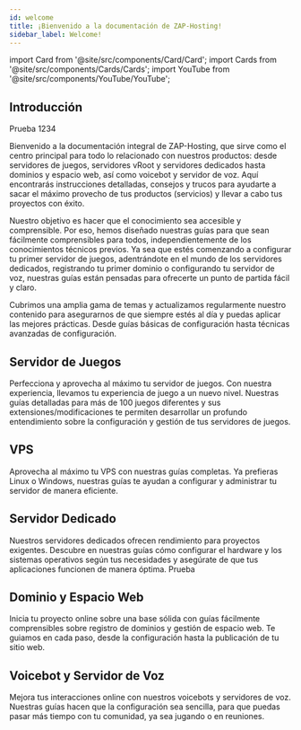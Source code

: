 ```yaml
---
id: welcome
title: ¡Bienvenido a la documentación de ZAP-Hosting!
sidebar_label: Welcome!
---
```


import Card from '@site/src/components/Card/Card';
import Cards from '@site/src/components/Cards/Cards';
import YouTube from '@site/src/components/YouTube/YouTube';

## Introducción

Prueba 1234

Bienvenido a la documentación integral de ZAP-Hosting, que sirve como el centro principal para todo lo relacionado con nuestros productos: desde servidores de juegos, servidores vRoot y servidores dedicados hasta dominios y espacio web, así como voicebot y servidor de voz. Aquí encontrarás instrucciones detalladas, consejos y trucos para ayudarte a sacar el máximo provecho de tus productos (servicios) y llevar a cabo tus proyectos con éxito.

Nuestro objetivo es hacer que el conocimiento sea accesible y comprensible. Por eso, hemos diseñado nuestras guías para que sean fácilmente comprensibles para todos, independientemente de los conocimientos técnicos previos. Ya sea que estés comenzando a configurar tu primer servidor de juegos, adentrándote en el mundo de los servidores dedicados, registrando tu primer dominio o configurando tu servidor de voz, nuestras guías están pensadas para ofrecerte un punto de partida fácil y claro.

Cubrimos una amplia gama de temas y actualizamos regularmente nuestro contenido para asegurarnos de que siempre estés al día y puedas aplicar las mejores prácticas. Desde guías básicas de configuración hasta técnicas avanzadas de configuración.

<YouTube videoId="-2wJ6ZJ6ZVk" imageSrc="https://screensaver01.zap-hosting.com/index.php/s/kGb9tgzzoNZPZjW/preview" title="¡Bienvenido a ZAP-Docs!" description="¿Sientes que entiendes mejor cuando ves las cosas en acción? ¡Te tenemos cubierto! Sumérgete en nuestro video que te lo explica todo. ¡Ya sea que tengas prisa o simplemente prefieras absorber la información de la manera más entretenida posible!"/>

## Servidor de Juegos

Perfecciona y aprovecha al máximo tu servidor de juegos. Con nuestra experiencia, llevamos tu experiencia de juego a un nuevo nivel. Nuestras guías detalladas para más de 100 juegos diferentes y sus extensiones/modificaciones te permiten desarrollar un profundo entendimiento sobre la configuración y gestión de tus servidores de juegos.

<Cards>
    <Card title="FiveM" description="Placeholder" link="https://zap-hosting.com/guides/docs/fivem-dashboard" image="https://screensaver01.zap-hosting.com/index.php/s/fA3eHHpGLYo74ra/preview"/>
    <Card title="Minecraft" description="Placeholder" link="https://zap-hosting.com/guides/docs/minecraft-firststeps-dashboard" image="https://screensaver01.zap-hosting.com/index.php/s/e6BtaFzTZ7czqXy/preview"/>
    <Card title="SCP: Secret Laboratory" description="Placeholder" link="https://zap-hosting.com/guides/docs/scp-firststeps-dashboard" image="https://screensaver01.zap-hosting.com/index.php/s/b5qWPyQeoB5wN8s/preview"/>
    <Card title="Satisfactory" description="Placeholder" link="https://zap-hosting.com/guides/docs/satisfactory-firststeps-dashboard" image="https://screensaver01.zap-hosting.com/index.php/s/sB4kXbCDcrq77Ki/preview"/>
    <Card title="Palworld" description="Placeholder" link="https://zap-hosting.com/guides/docs/palworld-firststeps-dashboard" image="https://screensaver01.zap-hosting.com/index.php/s/RgdKJoRRNBPcT5r/preview"/>
    <Card title="Valheim" description="Placeholder" link="https://zap-hosting.com/guides/docs/valheim-firststeps-dashboard"  image="https://screensaver01.zap-hosting.com/index.php/s/LSiFMXMmyKgo4LG/preview"/>
    <Card title="ARK" description="Placeholder" link="https://zap-hosting.com/guides/docs/ark-firststeps-dashboard" image="https://screensaver01.zap-hosting.com/index.php/s/qnWELD8ik9srBDG/preview"/>
    <Card title="Enshrouded" description="Placeholder" link="https://zap-hosting.com/guides/docs/enshrouded-firststeps-dashboard" image="https://screensaver01.zap-hosting.com/index.php/s/65zgmLrBtcPTt7k/preview"/>
    <Card title="7 Days to Die" description="Placeholder" link="https://zap-hosting.com/guides/docs/7d2d-firststeps-dashboard" image="https://screensaver01.zap-hosting.com/index.php/s/dXbYWLtmqHnAz8n/preview"/>
    <Card title="Abiotic Factor" description="Placeholder" link="https://zap-hosting.com/guides/docs/abioticfactor-firststeps-dashboard" image="https://screensaver01.zap-hosting.com/index.php/s/ktTGqHAKnPH6rya/preview"/>
    <Card title="Afterinfection" description="Placeholder" link="https://zap-hosting.com/guides/docs/afterinfection-firststeps-dashboard" image="https://screensaver01.zap-hosting.com/index.php/s/raYfbyTqZmGKndB/preview"/>
    <Card title="American Truck Simulator" description="Placeholder" link="https://zap-hosting.com/guides/docs/ats-firststeps-dashboard" image="https://screensaver01.zap-hosting.com/index.php/s/MEJfqyT5YwYpjpW/preview"/>
    <Card title="Among Us" description="Placeholder" link="https://zap-hosting.com/guides/docs/amongus-firststeps-dashboard" image="https://screensaver01.zap-hosting.com/index.php/s/56aajb26cS6Lda3/preview"/>
    <Card title="Animalia Survival" description="Placeholder" link="https://zap-hosting.com/guides/docs/animalia-survival-firststeps-dashboard" image="https://screensaver01.zap-hosting.com/index.php/s/6wR8Rg2KqebiMJ7/preview"/>
    <Card title="Argo" description="Placeholder" link="https://zap-hosting.com/guides/docs/argo-firststeps-dashboard" image="https://screensaver01.zap-hosting.com/index.php/s/JkbtnYSAn4kBPfn/preview"/>
    <Card title="Arma 3" description="Placeholder" link="https://zap-hosting.com/guides/docs/arma3-firststeps-dashboard" image="https://screensaver01.zap-hosting.com/index.php/s/J3X8RGWSZ5MgFNq/preview"/>
    <Card title="Assetto Corsa" description="Placeholder" link="https://zap-hosting.com/guides/docs/assettocorsa-firststeps-dashboard" image="https://screensaver01.zap-hosting.com/index.php/s/z8SQ7C2fkcJmWYj/preview"/>
    <Card title="Assetto Corsa (Comp.)" description="Placeholder" link="https://zap-hosting.com/guides/docs/assetto-competizione-firststeps-dashboard" image="https://screensaver01.zap-hosting.com/index.php/s/oLbXej9nzXPc6Kr/preview"/>
    <Card title="ASTRONEER" description="Placeholder" link="https://zap-hosting.com/guides/docs/astroneer-firststeps-dashboard" image="https://screensaver01.zap-hosting.com/index.php/s/nfHojM8KdkzpJK8/preview"/>
    <Card title="Avorion" description="Placeholder" link="https://zap-hosting.com/guides/docs/avorion-firststeps-dashboard" image="https://screensaver01.zap-hosting.com/index.php/s/FGtbBbgYsjygaHQ/preview"/>
    <Card title="Barotrauma" description="Placeholder" link="https://zap-hosting.com/guides/docs/barotrauma-firststeps-dashboard" image="https://screensaver01.zap-hosting.com/index.php/s/CRf8AAmcXwAReHT/preview"/>
    <Card title="Battalion 1944" description="Placeholder" link="https://zap-hosting.com/guides/docs/battalion1944-firststeps-dashboard" image="https://screensaver01.zap-hosting.com/index.php/s/pq2kR4fsD2cxD87/preview"/>
    <Card title="Battle Grounds III" description="Placeholder" link="https://zap-hosting.com/guides/docs/battlegrounds3-firststeps-dashboard" image="https://screensaver01.zap-hosting.com/index.php/s/smWF8JeE46gRbSA/preview"/>
    <Card title="BeamMP" description="Placeholder" link="https://zap-hosting.com/guides/docs/beammp-firststeps-dashboard" image="https://screensaver01.zap-hosting.com/index.php/s/wZFCeDR3TgXbkqf/preview"/>
    <Card title="Beasts of Bermuda" description="Placeholder" link="https://zap-hosting.com/guides/docs/bob-firststeps-dashboard" image="https://screensaver01.zap-hosting.com/index.php/s/3aX44NMb4NTos8z/preview"/>
    <Card title="Beyond the Wire" description="Placeholder" link="https://zap-hosting.com/guides/docs/beyondthewire-firststeps-dashboard" image="https://screensaver01.zap-hosting.com/index.php/s/K63ogqRMnojPDTt/preview"/>
    <Card title="Broke Protocol" description="Placeholder" link="https://zap-hosting.com/guides/docs/brokeprotocol-firststeps-dashboard" image="https://screensaver01.zap-hosting.com/index.php/s/fSCSBd7JZf67MSR/preview"/>
    <Card title="Citadel: Forged With Fire" description="Placeholder" link="https://zap-hosting.com/guides/docs/citadel-forgedwithfire-firststeps-dashboard" image="https://screensaver01.zap-hosting.com/index.php/s/MGLwiManRoB7PMr/preview"/>
    <Card title="Colony Survival" description="Placeholder" link="https://zap-hosting.com/guides/docs/colonysurvival-firststeps-dashboard" image="https://screensaver01.zap-hosting.com/index.php/s/RgDax9QgKRAw6Xe/preview"/>
    <Card title="Conan Exiles" description="Placeholder" link="https://zap-hosting.com/guides/docs/conan-firststeps-dashboard" image="https://screensaver01.zap-hosting.com/index.php/s/Kf4Agc6HXkEMJGM/preview"/>
    <Card title="Contagion" description="Placeholder" link="https://zap-hosting.com/guides/docs/contagion-firststeps-dashboard" image="https://screensaver01.zap-hosting.com/index.php/s/ayQabPpe4n7tnC4/preview"/>
    <Card title="Core Keeper" description="Placeholder" link="https://zap-hosting.com/guides/docs/corekeeper-firststeps-dashboard" image="https://screensaver01.zap-hosting.com/index.php/s/RsHHfMtbAdY4pJf/preview"/>
    <Card title="Craftopia" description="Placeholder" link="https://zap-hosting.com/guides/docs/craftopia-firststeps-dashboard" image="https://screensaver01.zap-hosting.com/index.php/s/tWM7QnzAJCrcKxN/preview"/>
    <Card title="Cryofall" description="Placeholder" link="https://zap-hosting.com/guides/docs/cryofall-firststeps-dashboard" image="https://screensaver01.zap-hosting.com/index.php/s/9ZRrbPymRdDiLgq/preview"/>
    <Card title="CS 1.6" description="Placeholder" link="https://zap-hosting.com/guides/docs/cs16-firststeps-dashboard" image="https://screensaver01.zap-hosting.com/index.php/s/q5enKNatKZMpXPf/preview"/>
    <Card title="CS:GO" description="Placeholder" link="https://zap-hosting.com/guides/docs/csgo-firststeps-dashboard" image="https://screensaver01.zap-hosting.com/index.php/s/RojGnj9TcpGSdzm/preview"/>
    <Card title="CS:S" description="Placeholder" link="https://zap-hosting.com/guides/docs/css-firststeps-dashboard" image="https://screensaver01.zap-hosting.com/index.php/s/PqQqSqgin9BjJtw/preview"/>
    <Card title="CS2" description="Placeholder" link="https://zap-hosting.com/guides/docs/cs2-firststeps-dashboard" image="https://screensaver01.zap-hosting.com/index.php/s/cSkWS3sQb22s5f8/preview"/>
    <Card title="Day of Infamy" description="Placeholder" link="https://zap-hosting.com/guides/docs/dayofinfamy-firststeps-dashboard" image="https://screensaver01.zap-hosting.com/index.php/s/Cq2qGELaF4zGTYZ/preview"/>
    <Card title="DayZ" description="Placeholder" link="https://zap-hosting.com/guides/docs/dayz-firststeps-dashboard" image="https://screensaver01.zap-hosting.com/index.php/s/pnsf69ApNAWxzEa/preview"/>
    <Card title="DDraceNetwork" description="Placeholder" link="https://zap-hosting.com/guides/docs/ddracenetwork-firststeps-dashboard" image="https://screensaver01.zap-hosting.com/index.php/s/8XAwJXENY6t6CZt/preview"/>
    <Card title="Deadlock" description="Placeholder" link="https://zap-hosting.com/guides/docs/deadlock-firststeps-dashboard" image="https://screensaver01.zap-hosting.com/index.php/s/SNkkaPC4mZoeWrJ/preview"/>
    <Card title="Don't Starve Together" description="Placeholder" link="https://zap-hosting.com/guides/docs/dst-firststeps-dashboard" image="https://screensaver01.zap-hosting.com/index.php/s/rtFRzgDkWPZodc4/preview"/>
    <Card title="ECO" description="Placeholder" link="https://zap-hosting.com/guides/docs/eco-firststeps-dashboard" image="https://screensaver01.zap-hosting.com/index.php/s/XiHGRrHtkqnsNF7/preview"/>
    <Card title="Empyrion" description="Placeholder" link="https://zap-hosting.com/guides/docs/empyrion-firststeps-dashboard" image="https://screensaver01.zap-hosting.com/index.php/s/xYyDybq5znjy3HR/preview"/>
    <Card title="Euro Truck Simulator" description="Placeholder" link="https://zap-hosting.com/guides/docs/ets2-firststeps-dashboard" image="https://screensaver01.zap-hosting.com/index.php/s/yZX6rF6emyBbrgq/preview"/>
    <Card title="Factorio" description="Placeholder" link="https://zap-hosting.com/guides/docs/factorio-firststeps-dashboard" image="https://screensaver01.zap-hosting.com/index.php/s/iZeioXS2ZPHrnjq/preview"/>
    <Card title="Foundry" description="Placeholder" link="https://zap-hosting.com/guides/docs/foundry-firststeps-dashboard" image="https://screensaver01.zap-hosting.com/index.php/s/wpiikozcXjmfTty/preview"/>
    <Card title="Garry's Mod" description="Placeholder" link="https://zap-hosting.com/guides/docs/gmod-firststeps-dashboard" image="https://screensaver01.zap-hosting.com/index.php/s/LddW8FyQ2ZKKTzN/preview"/>
    <Card title="Ground Branch" description="Placeholder" link="https://zap-hosting.com/guides/docs/groundbranch-firststeps-dashboard" image="https://screensaver01.zap-hosting.com/index.php/s/fbBGrqH3FEetMNF/preview"/>
    <Card title="Holdfast: Nations At War" description="Placeholder" link="https://zap-hosting.com/guides/docs/holdfast-firststeps-dashboard" image="https://screensaver01.zap-hosting.com/index.php/s/4AZSbxWmk2ciakj/preview"/>
    <Card title="HumanitZ" description="Placeholder" link="https://zap-hosting.com/guides/docs/humanitz-firststeps-dashboard" image="https://screensaver01.zap-hosting.com/index.php/s/bH9T8K5cnmLgFmc/preview"/>
    <Card title="Hurtworld" description="Placeholder" link="https://zap-hosting.com/guides/docs/hurtworld-firststeps-dashboard" image="https://screensaver01.zap-hosting.com/index.php/s/EJpzMG9gHL4fe5W/preview"/>
    <Card title="Icarus" description="Placeholder" link="https://zap-hosting.com/guides/docs/icarus-firststeps-dashboard" image="https://screensaver01.zap-hosting.com/index.php/s/oHoqCNDwe6rHR2e/preview"/>
    <Card title="Insurgency: Sandstorm" description="Placeholder" link="https://zap-hosting.com/guides/docs/insurgency-firststeps-dashboard" image="https://screensaver01.zap-hosting.com/index.php/s/JNcpLf8gXwaWJ6o/preview"/>
    <Card title="Iron Armada" description="Placeholder" link="https://zap-hosting.com/guides/docs/ironarmada-firststeps-dashboard" image="https://screensaver01.zap-hosting.com/index.php/s/NLcHdpFtAeNfAiJ/preview"/>
    <Card title="Journey of Life" description="Placeholder" link="https://zap-hosting.com/guides/docs/jol-firststeps-dashboard" image="https://screensaver01.zap-hosting.com/index.php/s/yPEKsRweNo8LGHE/preview"/>
    <Card title="Killing Floor 2" description="Placeholder" link="https://zap-hosting.com/guides/docs/killingfloor2-firststeps-dashboard" image="https://screensaver01.zap-hosting.com/index.php/s/7YBTzHa7gRN6rR3/preview"/>
    <Card title="Last Oasis" description="Placeholder" link="https://zap-hosting.com/guides/docs/lastoasis-firststeps-dashboard" image="https://screensaver01.zap-hosting.com/index.php/s/3CwdeqDaikA6Mp8/preview"/>
    <Card title="Leap" description="Placeholder" link="https://zap-hosting.com/guides/docs/leap-firststeps-dashboard" image="https://screensaver01.zap-hosting.com/index.php/s/cTtdoRNBrKp34eB/preview"/>
    <Card title="Left 4 Dead 2" description="Placeholder" link="https://zap-hosting.com/guides/docs/l4d2-firststeps-dashboard" image="https://screensaver01.zap-hosting.com/index.php/s/NSeDwKGWMY4fBEH/preview"/>
    <Card title="Longvinter" description="Placeholder" link="https://zap-hosting.com/guides/docs/longvinter-firststeps-dashboard" image="https://screensaver01.zap-hosting.com/index.php/s/o892xyNsa5KBNtX/preview"/>
    <Card title="Minetest" description="Placeholder" link="https://zap-hosting.com/guides/docs/minetest-firststeps-dashboard" image="https://screensaver01.zap-hosting.com/index.php/s/xbnwi7tFm3CXrBN/preview"/>
    <Card title="Miscreated" description="Placeholder" link="https://zap-hosting.com/guides/docs/miscreated-firststeps-dashboard" image="https://screensaver01.zap-hosting.com/index.php/s/o2Xp4RRxCimDcLK/preview"/>
    <Card title="Mount & Blade" description="Placeholder" link="https://zap-hosting.com/guides/docs/mountandblade-firststeps-dashboard" image="https://screensaver01.zap-hosting.com/index.php/s/ribgRCbANbMNjjk/preview"/>
    <Card title="Multi Theft Auto" description="Placeholder" link="https://zap-hosting.com/guides/docs/mta-firststeps-dashboard" image="https://screensaver01.zap-hosting.com/index.php/s/7q6FBimqjQX372p/preview"/>
    <Card title="Myth of Empires" description="Placeholder" link="https://zap-hosting.com/guides/docs/moe-firststeps-dashboard" image="https://screensaver01.zap-hosting.com/index.php/s/W8rBp8LESZidDLs/preview"/>
    <Card title="Necesse" description="Placeholder" link="https://zap-hosting.com/guides/docs/necesse-firststeps-dashboard" image="https://screensaver01.zap-hosting.com/index.php/s/boAjf6BMLd9bdyt/preview"/>
    <Card title="Never Split the Party" description="Placeholder" link="https://zap-hosting.com/guides/docs/nstp-firststeps-dashboard" image="https://screensaver01.zap-hosting.com/index.php/s/JHjNicnyy7yTLHp/preview"/>
    <Card title="Nienix" description="Placeholder" link="https://zap-hosting.com/guides/docs/nienix-firststeps-dashboard" image="https://screensaver01.zap-hosting.com/index.php/s/ZmCq6PE2BaAWBEx/preview"/>
    <Card title="No More Room In Hell" description="Placeholder" link="https://zap-hosting.com/guides/docs/nmrih-firststeps-dashboard" image="https://screensaver01.zap-hosting.com/index.php/s/KxxBirCs2kZdZoa/preview"/>
    <Card title="No One Survived" description="Placeholder" link="https://zap-hosting.com/guides/docs/noonesurvived-firststeps-dashboard" image="https://screensaver01.zap-hosting.com/index.php/s/cKHEqqeoxPXAns7/preview"/>
    <Card title="One Hour One Life" description="Placeholder" link="https://zap-hosting.com/guides/docs/ohol-firststeps-dashboard" image="https://screensaver01.zap-hosting.com/index.php/s/8Ej5tNtddNnq58b/preview"/>
    <Card title="Open.mp" description="Placeholder" link="https://zap-hosting.com/guides/docs/openmp-firststeps-dashboard" image="https://screensaver01.zap-hosting.com/index.php/s/KLqBtLcfSBHyEBm/preview"/>
    <Card title="OpenTTD" description="Placeholder" link="https://zap-hosting.com/guides/docs/openttd-firststeps-dashboard" image="https://screensaver01.zap-hosting.com/index.php/s/KYdiiENiacd8CtN/preview"/>
    <Card title="Operation: Harsh Doorstop" description="Placeholder" link="https://zap-hosting.com/guides/docs/ohd-firststeps-dashboard" image="https://screensaver01.zap-hosting.com/index.php/s/ysxYkJyCJjA9D3y/preview"/>
    <Card title="Outlaws of the Old West" description="Placeholder" link="https://zap-hosting.com/guides/docs/ootow-firststeps-dashboard" image="https://screensaver01.zap-hosting.com/index.php/s/nS3N2TpiabYMWB4/preview"/>
    <Card title="Path of Titans" description="Placeholder" link="https://zap-hosting.com/guides/docs/pathoftitans-firststeps-dashboard" image="https://screensaver01.zap-hosting.com/index.php/s/CHXHAncpNTQg46f/preview"/>
    <Card title="PixARK" description="Placeholder" link="https://zap-hosting.com/guides/docs/pixark-firststeps-dashboard" image="https://screensaver01.zap-hosting.com/index.php/s/QFoBF5Ttj7MLkYj/preview"/>
    <Card title="Portal Knights" description="Placeholder" link="https://zap-hosting.com/guides/docs/portalknights-firststeps-dashboard" image="https://screensaver01.zap-hosting.com/index.php/s/RgwDNq5YYcebjaD/preview"/>
    <Card title="Project Zomboid" description="Placeholder" link="https://zap-hosting.com/guides/docs/projectzomboid-firststeps-dashboard" image="https://screensaver01.zap-hosting.com/index.php/s/tYJB3JWdG9ewAmf/preview"/>
    <Card title="RedM" description="Placeholder" link="https://zap-hosting.com/guides/docs/redm-firststeps-dashboard" image="https://screensaver01.zap-hosting.com/index.php/s/xZqDaZo3BjtZZL8/preview"/>
    <Card title="Reign of Kings" description="Placeholder" link="https://zap-hosting.com/guides/docs/reignofkings-firststeps-dashboard" image="https://screensaver01.zap-hosting.com/index.php/s/7e2dTHedn7ttHHY/preview"/>
    <Card title="RimWorld Together" description="Placeholder" link="https://zap-hosting.com/guides/docs/rimworldtogether-firststeps-dashboard" image="https://screensaver01.zap-hosting.com/index.php/s/7PBDBpc2ysJPWdA/preview"/>
    <Card title="Rising Storm 2" description="Placeholder" link="https://zap-hosting.com/guides/docs/risingstorm2-firststeps-dashboard" image="https://screensaver01.zap-hosting.com/index.php/s/ABacBei4XPSPjbS/preview"/>
    <Card title="Risk of Rain 2" description="Placeholder" link="https://zap-hosting.com/guides/docs/riskofrain2-firststeps-dashboard" image="https://screensaver01.zap-hosting.com/index.php/s/gz7XYabDodpcNLG/preview"/>
    <Card title="Rust" description="Placeholder" link="https://zap-hosting.com/guides/docs/rust-firststeps-dashboard" image="https://screensaver01.zap-hosting.com/index.php/s/G82jnYsbexscj5W/preview"/>
    <Card title="Sanctuary Island" description="Placeholder" link="https://zap-hosting.com/guides/docs/sanctuaryisland-firststeps-dashboard" image="https://screensaver01.zap-hosting.com/index.php/s/Rnn2rJf5sqxyfCx/preview"/>
    <Card title="SCP: 5K" description="Placeholder" link="https://zap-hosting.com/guides/docs/scp5k-firststeps-dashboard" image="https://screensaver01.zap-hosting.com/index.php/s/QiePT6LNr5T2p9c/preview"/>
    <Card title="Soldat" description="Placeholder" link="https://zap-hosting.com/guides/docs/soldat-firststeps-dashboard" image="https://screensaver01.zap-hosting.com/index.php/s/bDXAmMb8rXC7HMw/preview"/>
    <Card title="Sons of the Forest" description="Placeholder" link="https://zap-hosting.com/guides/docs/sonsoftheforest-firststeps-dashboard" image="https://screensaver01.zap-hosting.com/index.php/s/KWWKMimk8k4Piyp/preview"/>
    <Card title="Soulmask" description="Placeholder" link="https://zap-hosting.com/guides/docs/soulmask-firststeps-dashboard" image="https://screensaver01.zap-hosting.com/index.php/s/NYaRT7cHqXXQF8d/preview"/>
    <Card title="Space Engineers" description="Placeholder" link="https://zap-hosting.com/guides/docs/spaceengineers-firststeps-dashboard" image="https://screensaver01.zap-hosting.com/index.php/s/wgp2Jofo2BTkcR9/preview"/>
    <Card title="Squad" description="Placeholder" link="https://zap-hosting.com/guides/docs/squad-firststeps-dashboard" image="https://screensaver01.zap-hosting.com/index.php/s/HfF9inX8qEp5Ext/preview"/>
    <Card title="Starbound" description="Placeholder" link="https://zap-hosting.com/guides/docs/starbound-firststeps-dashboard" image="https://screensaver01.zap-hosting.com/index.php/s/pdQ2L4XHAPNKtCf/preview"/>
    <Card title="Starmade" description="Placeholder" link="https://zap-hosting.com/guides/docs/starmade-firststeps-dashboard" image="https://screensaver01.zap-hosting.com/index.php/s/XQNqaTK8p2PnQrL/preview"/>
    <Card title="Staxel" description="Placeholder" link="https://zap-hosting.com/guides/docs/staxel-firststeps-dashboard" image="https://screensaver01.zap-hosting.com/index.php/s/s4DSjt7cK77JqnK/preview"/>
    <Card title="Stormworks" description="Placeholder" link="https://zap-hosting.com/guides/docs/stormworks-firststeps-dashboard" image="https://screensaver01.zap-hosting.com/index.php/s/wzDPFmpDJ8oZTtW/preview"/>
    <Card title="Subsistence" description="Placeholder" link="https://zap-hosting.com/guides/docs/subsistence-firststeps-dashboard" image="https://screensaver01.zap-hosting.com/index.php/s/8bBg6KPsxnorwjz/preview"/>
    <Card title="Sunkenland" description="Placeholder" link="https://zap-hosting.com/guides/docs/sunkenland-firststeps-dashboard" image="https://screensaver01.zap-hosting.com/index.php/s/F8eyGq2GjKYcNcb/preview"/>
    <Card title="Team Fortress 2" description="Placeholder" link="https://zap-hosting.com/guides/docs/tf2-firststeps-dashboard" image="https://screensaver01.zap-hosting.com/index.php/s/PPRN8qRJDBjEzmG/preview"/>
    <Card title="Teeworlds" description="Placeholder" link="https://zap-hosting.com/guides/docs/teeworlds-firststeps-dashboard" image="https://screensaver01.zap-hosting.com/index.php/s/xa6YyPARkeFky6H/preview"/>
    <Card title="Terraria" description="Placeholder" link="https://zap-hosting.com/guides/docs/terraria-firststeps-dashboard" image="https://screensaver01.zap-hosting.com/index.php/s/eByW7ZDwsmySJr9/preview"/>
    <Card title="Terratech Worlds" description="Placeholder" link="https://zap-hosting.com/guides/docs/terratech-worlds-firststeps-dashboard" image="https://screensaver01.zap-hosting.com/index.php/s/Sf4LScK23KCxzDF/preview"/>
    <Card title="The Front" description="Placeholder" link="https://zap-hosting.com/guides/docs/thefront-firststeps-dashboard" image="https://screensaver01.zap-hosting.com/index.php/s/Ay65GJjAF6bCG4H/preview"/>
    <Card title="The Isle" description="Placeholder" link="https://zap-hosting.com/guides/docs/theisle-firststeps-dashboard" image="https://screensaver01.zap-hosting.com/index.php/s/p5gFKjLbf6WRQjR/preview"/>
    <Card title="Unfortunate Spacemen" description="Placeholder" link="https://zap-hosting.com/guides/docs/unfortunate-spacemen-firststeps-dashboard" image="https://screensaver01.zap-hosting.com/index.php/s/PiBFc6CzdBppHjZ/preview"/>
    <Card title="Unturned" description="Placeholder" link="https://zap-hosting.com/guides/docs/unturned-firststeps-dashboard" image="https://screensaver01.zap-hosting.com/index.php/s/GTxekqqTxQyttDS/preview"/>
    <Card title="Vein" description="Placeholder" link="https://zap-hosting.com/guides/docs/vein-firststeps-dashboard"  image="https://screensaver01.zap-hosting.com/index.php/s/mBkRqP68YrDmdop/preview"/>
    <Card title="Veloren" description="Placeholder" link="https://zap-hosting.com/guides/docs/veloren-firststeps-dashboard" image="https://screensaver01.zap-hosting.com/index.php/s/yGjyQZwSpfrtZqi/preview"/>
    <Card title="Vintage Story" description="Placeholder" link="https://zap-hosting.com/guides/docs/vintagestory-firststeps-dashboard" image="https://screensaver01.zap-hosting.com/index.php/s/RQYAdEzgjNoiFP6/preview"/>
    <Card title="V Rising" description="Placeholder" link="https://zap-hosting.com/guides/docs/vrising-firststeps-dashboard" image="https://screensaver01.zap-hosting.com/index.php/s/xazMeLwLJTJG7LF/preview"/>
    <Card title="Wurm Unlimited" description="Placeholder" link="https://zap-hosting.com/guides/docs/wurmunlimited-firststeps-dashboard" image="https://screensaver01.zap-hosting.com/index.php/s/BzbDjJWySW4LjtX/preview"/>
</Cards>

## VPS
Aprovecha al máximo tu VPS con nuestras guías completas. Ya prefieras Linux o Windows, nuestras guías te ayudan a configurar y administrar tu servidor de manera eficiente.

<Cards>
    <Card title="VPS (Linux/Windows)" description="Placeholder" link="https://zap-hosting.com/guides/docs/vserver-introduction" image="https://screensaver01.zap-hosting.com/index.php/s/XmJGtYkc7d9rBai/preview" type="product-categories"/>
</Cards>

## Servidor Dedicado

Nuestros servidores dedicados ofrecen rendimiento para proyectos exigentes. Descubre en nuestras guías cómo configurar el hardware y los sistemas operativos según tus necesidades y asegúrate de que tus aplicaciones funcionen de manera óptima. Prueba

<Cards>
    <Card title="Servidor Dedicado" description="Placeholder" link="https://zap-hosting.com/guides/docs/dedicated-introduction" image="https://screensaver01.zap-hosting.com/index.php/s/o5kTJsSdwGY69m8/preview" type="product-categories"/>
</Cards>

## Dominio y Espacio Web
Inicia tu proyecto online sobre una base sólida con guías fácilmente comprensibles sobre registro de dominios y gestión de espacio web. Te guiamos en cada paso, desde la configuración hasta la publicación de tu sitio web.

<Cards>
    <Card title="Dominio" description="Placeholder" link="https://zap-hosting.com/guides/docs/domain-introduction" image="https://screensaver01.zap-hosting.com/index.php/s/SPaNk8LSP57s83z/preview" type="product-categories"/>
    <Card title="Espacio Web" description="Placeholder" link="https://zap-hosting.com/guides/docs/webspace-adddomain" image="https://screensaver01.zap-hosting.com/index.php/s/SPaNk8LSP57s83z/preview" type="product-categories"/>
</Cards>

## Voicebot y Servidor de Voz
Mejora tus interacciones online con nuestros voicebots y servidores de voz. Nuestras guías hacen que la configuración sea sencilla, para que puedas pasar más tiempo con tu comunidad, ya sea jugando o en reuniones.

<Cards>
    <Card title="Voicebot" description="Placeholder" link="https://zap-hosting.com/guides/docs/voiceserver-voicebot-connection" image="https://screensaver01.zap-hosting.com/index.php/s/zZ73fps5Eq93foK/preview" type="product-categories"/>
    <Card title="Servidor de Voz" description="Placeholder" link="https://zap-hosting.com/guides/docs/voiceserver-becomeadmin" image="https://screensaver01.zap-hosting.com/index.php/s/6cxS6Mo93YL6X5K/preview" type="product-categories"/>
</Cards>
